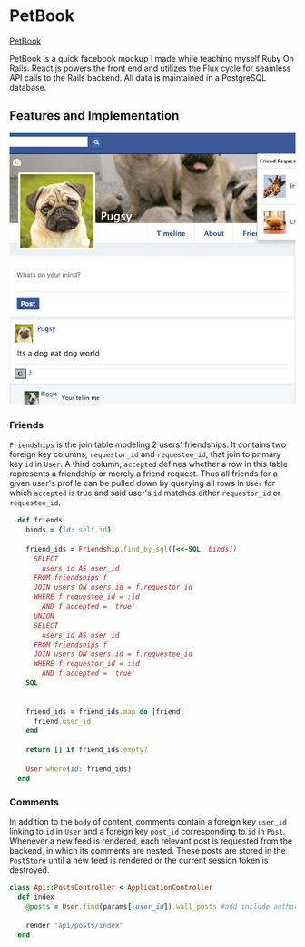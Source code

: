 # PetBook
[PetBook](https://pets-dot-com.herokuapp.com/)

PetBook is a quick facebook mockup I made while teaching myself Ruby On Rails.  React.js powers the front end and utilizes the Flux cycle for seamless API calls to the Rails backend.  All data is maintained in a PostgreSQL database.  

## Features and Implementation

![](https://github.com/osandoval42/petbook/blob/master/screenshots/facebook_mockup.png "PetBook")

### Friends

`Friendships` is the join table modeling 2 users' friendships.  It contains two foreign key columns, `requestor_id` and `requestee_id`, that join to primary key `id` in `User`.  A third column, `accepted` defines whether a row in this table represents a friendship or merely a friend request.  Thus all friends for a given user's profile can be pulled down by querying all rows in `User` for which `accepted` is true and said user's `id` matches either `requestor_id` or `requestee_id`.  

```Ruby
  def friends
    binds = {id: self.id}

    friend_ids = Friendship.find_by_sql([<<-SQL, binds])
      SELECT
        users.id AS user_id
      FROM friendships f
      JOIN users ON users.id = f.requestor_id
      WHERE f.requestee_id = :id
        AND f.accepted = 'true'
      UNION
      SELECT
        users.id AS user_id
      FROM friendships f
      JOIN users ON users.id = f.requestee_id
      WHERE f.requestor_id = :id
        AND f.accepted = 'true'
    SQL


    friend_ids = friend_ids.map do |friend|
      friend.user_id
    end

    return [] if friend_ids.empty?

    User.where(id: friend_ids)
  end
```
### Comments

In addition to the `body` of content, comments contain a foreign key `user_id` linking to `id` in `User` and a foreign key `post_id` corresponding to `id` in `Post`.  Whenever a new feed is rendered, each relevant post is requested from the backend, in which its comments are nested.  These posts are stored in the `PostStore` until a new feed is rendered or the current session token is destroyed.  

```Ruby
class Api::PostsController < ApplicationController
  def index
    @posts = User.find(params[:user_id]).wall_posts #add include author and photo

    render "api/posts/index"
  end
```
